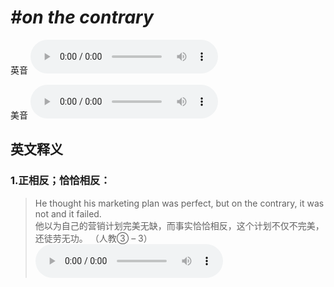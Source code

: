 # ***\#on the contrary*** 
英音
<audio src="./media/on the contrary1.aac" controls="controls"></audio>

美音
<audio src="./media/on the contrary2.aac" controls="controls"></audio>



  

英文释义
---
### 1.**正相反；恰恰相反：**  

 > He thought his marketing plan was perfect, but on the contrary, it was not and it failed.  
 > 他以为自己的营销计划完美无缺，而事实恰恰相反，这个计划不仅不完美，还徒劳无功。  （人教③ – 3）  
<audio src="./media/2-contrary.aac" controls="controls"></audio>


